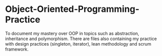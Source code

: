 # Object-Oriented-Programming-Practice
To document my mastery over OOP in topics such as abstraction, inheritance and polymorphism. There are files also containing my practice with design practices (singleton, iterator), lean methodology and scrum framework. 
